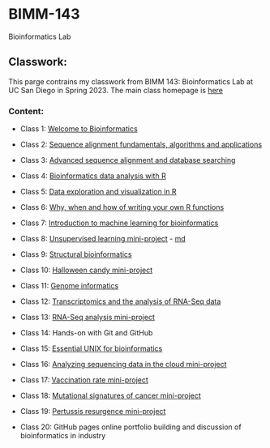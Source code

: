 # BIMM-143
Bioinformatics Lab

## Classwork: 

This parge contrains my classwork from BIMM 143: Bioinformatics Lab at UC San Diego in Spring 2023. The main class homepage is [here](https://marcos-diazg.github.io/BIMM143_SP23/)

### Content:

- Class 1: [Welcome to Bioinformatics](https://github.com/Jessicadv27/BIMM-143/tree/main/class01)

- Class 2: [Sequence alignment fundamentals, algorithms and applications](https://github.com/Jessicadv27/BIMM-143/tree/main/class02)


- Class 3: [Advanced sequence alignment and database searching](https://github.com/Jessicadv27/BIMM-143/tree/main/class03)


- Class 4: [Bioinformatics data analysis with R](https://github.com/Jessicadv27/BIMM-143/tree/main/class04)


- Class 5: [Data exploration and visualization in R](https://github.com/Jessicadv27/BIMM-143/tree/main/class05)


- Class 6: [Why, when and how of writing your own R functions](https://github.com/Jessicadv27/BIMM-143/tree/main/class06)


- Class 7: [Introduction to machine learning for bioinformatics](https://github.com/Jessicadv27/BIMM-143/tree/main/class07)


- Class 8: [Unsupervised learning mini-project](https://github.com/Jessicadv27/BIMM-143/tree/main/class08)
        - [md](https://github.com/Jessicadv27/BIMM-143/blob/main/mini%20project.md)


- Class 9: [Structural bioinformatics](https://github.com/Jessicadv27/BIMM-143/tree/main/class09)


- Class 10: [Halloween candy mini-project](https://github.com/Jessicadv27/BIMM-143/tree/main/class10)


- Class 11: [Genome informatics](https://github.com/Jessicadv27/BIMM-143/tree/main/class11)


- Class 12: [Transcriptomics and the analysis of RNA-Seq data](https://github.com/Jessicadv27/BIMM-143/tree/main/class12)


- Class 13: [RNA-Seq analysis mini-project](https://github.com/Jessicadv27/BIMM-143/tree/main/class13)


- Class 14: Hands-on with Git and GitHub


- Class 15: [Essential UNIX for bioinformatics](https://github.com/Jessicadv27/BIMM-143/tree/main/class15)


- Class 16: [Analyzing sequencing data in the cloud mini-project](https://github.com/Jessicadv27/BIMM-143/tree/main/class16)


- Class 17: [Vaccination rate mini-project](https://github.com/Jessicadv27/BIMM-143/tree/main/class17)


- Class 18: [Mutational signatures of cancer mini-project](https://github.com/Jessicadv27/BIMM-143/tree/main/class18)


- Class 19: [Pertussis resurgence mini-project](https://github.com/Jessicadv27/BIMM-143/tree/main/class19)


- Class 20: GitHub pages online portfolio building and discussion of bioinformatics in industry

